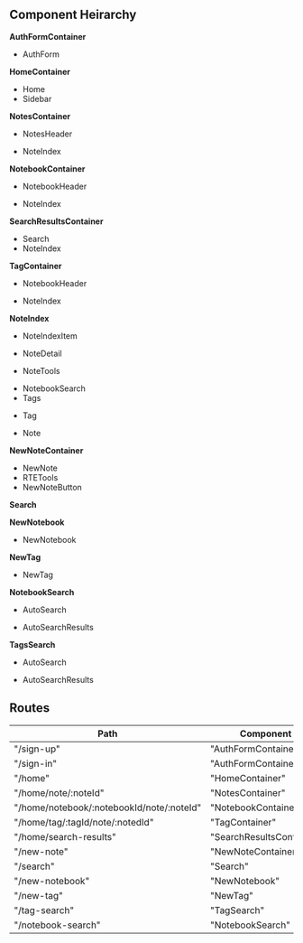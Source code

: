 ## Component Heirarchy

**AuthFormContainer**
- AuthForm

**HomeContainer**
- Home
- Sidebar

**NotesContainer**
- NotesHeader
* NoteIndex

**NotebookContainer**
- NotebookHeader
+ NoteIndex

**SearchResultsContainer**
- Search
- NoteIndex

**TagContainer**
- NotebookHeader
+ NoteIndex

**NoteIndex**
- NoteIndexItem
+ NoteDetail
* NoteTools
- NotebookSearch
- Tags
+ Tag
* Note

**NewNoteContainer**
- NewNote
- RTETools
- NewNoteButton

**Search**

**NewNotebook**
- NewNotebook

**NewTag**
- NewTag

**NotebookSearch**
+ AutoSearch
* AutoSearchResults

**TagsSearch**
+ AutoSearch
* AutoSearchResults

## Routes

|Path   | Component   | 
|-------|-------------|
| "/sign-up" | "AuthFormContainer" |
| "/sign-in" | "AuthFormContainer" |
| "/home" | "HomeContainer" |
| "/home/note/:noteId" | "NotesContainer" |
| "/home/notebook/:notebookId/note/:noteId" | "NotebookContainer" |
| "/home/tag/:tagId/note/:notedId" | "TagContainer" |
| "/home/search-results" | "SearchResultsContainer"
| "/new-note" | "NewNoteContainer" |
| "/search" | "Search" |
| "/new-notebook" | "NewNotebook" |
| "/new-tag" | "NewTag" |
| "/tag-search" | "TagSearch" |
| "/notebook-search" | "NotebookSearch" |



